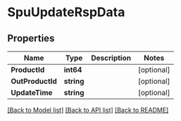# SpuUpdateRspData

## Properties

Name | Type | Description | Notes
------------ | ------------- | ------------- | -------------
**ProductId** | **int64** |  | [optional] 
**OutProductId** | **string** |  | [optional] 
**UpdateTime** | **string** |  | [optional] 

[[Back to Model list]](../README.md#documentation-for-models) [[Back to API list]](../README.md#documentation-for-api-endpoints) [[Back to README]](../README.md)


